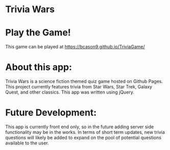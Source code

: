 # Trivia Wars

# Play the Game!

This game can be played at https://bcason9.github.io/TriviaGame/

# About this app:

Trivia Wars is a science fiction themed quiz game hosted on Github Pages. This project currently features trivia from Star Wars, Star Trek, Galaxy Quest, and other classics. This app was written using jQuery.

# Future Development:

This app is currently front end only, so in the future adding server side functionality may be in the works. In terms of short term updates, new trivia questions will likely be added to expand on the pool of potential questions available to the user.
